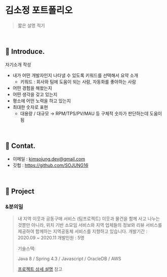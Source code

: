 # 김소정 포트폴리오
> 짧은 설명 적기

</br>
  
## :pushpin: Introduce.
자기소개 작성
- 내가 어떤 개발자인지 나타낼 수 있도록 키워드를 선택해서 요약 소개
  - 키워드 : 회사와 팀에 도움이 되는 사람, 자동화를 좋아하는 사람
- 어떤 경험을 해왔는지
- 어떤 생각을 갖고 있는지
- 평소에 어떤 노력을 하고 있는지
- 최대한 숫자로 표현
  - 대용량 / 대규모 → RPM/TPS/PV/MAU 등 구체적 숫자가 판단하는데 도움이 됨

</br>

## :pushpin: Contat.

- 이메일 : kimsojung.dev@gmail.com
- 깃헙 :  https://github.com/SOJUNG16

</br>


## :pushpin: Project

### &분의일 

> 내 지역 이웃과 공동구매 서비스 (팀프로젝트) 
> 이웃과 물건을 함께 사고 나누는 것뿐만 아니라, 위치 기반 소모임 서비스와 지역 업체들의 정보와 리뷰 서비스를 제공하여 
> 함께하는 지역공동체 서비스를 지향하고 있습니다.
> 개발기간  : 2020.09 ~ 2020.11
> 개발인원  : 5명
>
> 기술스택:
>
> Java 8 / Spring 4.3 / Javascript / OracleDB / AWS 
>
> [ 프로젝트 상세 설명](https://github.com/SOJUNG16/andOne) 참고

